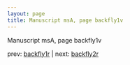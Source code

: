 ```yaml
---
layout: page
title: Manuscript msA, page backfly1v
---
```


Manuscript msA, page backfly1v

prev:  [backfly1r](../backfly1r) | next:  [backfly2r](../backfly2r)